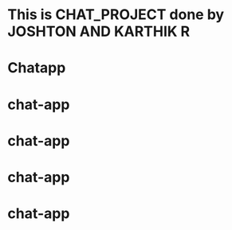 # This is CHAT_PROJECT done by JOSHTON AND KARTHIK R
# Chatapp
# chat-app
# chat-app
# chat-app
# chat-app
